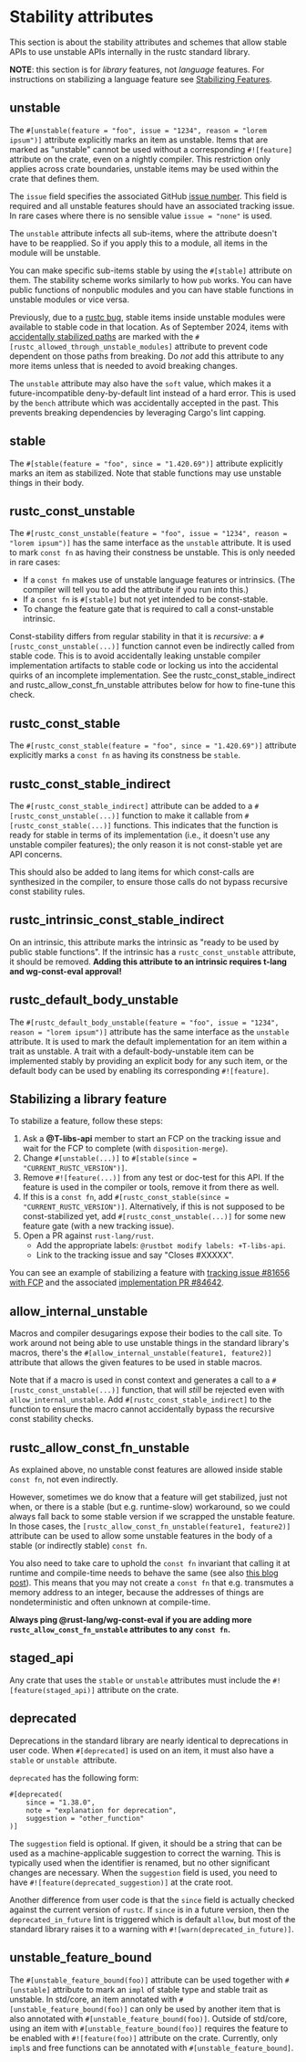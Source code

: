 # Stability attributes

This section is about the stability attributes and schemes that allow stable
APIs to use unstable APIs internally in the rustc standard library.

**NOTE**: this section is for *library* features, not *language* features. For instructions on
stabilizing a language feature see [Stabilizing Features](./stabilization_guide.md).

## unstable

The `#[unstable(feature = "foo", issue = "1234", reason = "lorem ipsum")]`
attribute explicitly marks an item as unstable. Items that are marked as
"unstable" cannot be used without a corresponding `#![feature]` attribute on
the crate, even on a nightly compiler. This restriction only applies across
crate boundaries, unstable items may be used within the crate that defines
them.

The `issue` field specifies the associated GitHub [issue number]. This field is
required and all unstable features should have an associated tracking issue. In
rare cases where there is no sensible value `issue = "none"` is used.

The `unstable` attribute infects all sub-items, where the attribute doesn't
have to be reapplied. So if you apply this to a module, all items in the module
will be unstable.

You can make specific sub-items stable by using the `#[stable]` attribute on
them. The stability scheme works similarly to how `pub` works. You can have
public functions of nonpublic modules and you can have stable functions in
unstable modules or vice versa.

Previously, due to a [rustc bug], stable items inside unstable modules were
available to stable code in that location.
As of <!-- date-check --> September 2024, items with [accidentally stabilized
paths] are marked with the `#[rustc_allowed_through_unstable_modules]` attribute
to prevent code dependent on those paths from breaking. Do *not* add this attribute
to any more items unless that is needed to avoid breaking changes.

The `unstable` attribute may also have the `soft` value, which makes it a
future-incompatible deny-by-default lint instead of a hard error. This is used
by the `bench` attribute which was accidentally accepted in the past. This
prevents breaking dependencies by leveraging Cargo's lint capping.

[issue number]: https://github.com/rust-lang/rust/issues
[rustc bug]: https://github.com/rust-lang/rust/issues/15702
[accidentally stabilized paths]: https://github.com/rust-lang/rust/issues/113387

## stable
The `#[stable(feature = "foo", since = "1.420.69")]` attribute explicitly
marks an item as stabilized. Note that stable functions may use unstable things in their body.

## rustc_const_unstable

The `#[rustc_const_unstable(feature = "foo", issue = "1234", reason = "lorem
ipsum")]` has the same interface as the `unstable` attribute. It is used to mark
`const fn` as having their constness be unstable. This is only needed in rare cases:
- If a `const fn` makes use of unstable language features or intrinsics.
  (The compiler will tell you to add the attribute if you run into this.)
- If a `const fn` is `#[stable]` but not yet intended to be const-stable.
- To change the feature gate that is required to call a const-unstable intrinsic.

Const-stability differs from regular stability in that it is *recursive*: a
`#[rustc_const_unstable(...)]` function cannot even be indirectly called from stable code. This is
to avoid accidentally leaking unstable compiler implementation artifacts to stable code or locking
us into the accidental quirks of an incomplete implementation. See the rustc_const_stable_indirect
and rustc_allow_const_fn_unstable attributes below for how to fine-tune this check.

## rustc_const_stable

The `#[rustc_const_stable(feature = "foo", since = "1.420.69")]` attribute explicitly marks
a `const fn` as having its constness be `stable`.

## rustc_const_stable_indirect

The `#[rustc_const_stable_indirect]` attribute can be added to a `#[rustc_const_unstable(...)]`
function to make it callable from `#[rustc_const_stable(...)]` functions. This indicates that the
function is ready for stable in terms of its implementation (i.e., it doesn't use any unstable
compiler features); the only reason it is not const-stable yet are API concerns.

This should also be added to lang items for which const-calls are synthesized in the compiler, to
ensure those calls do not bypass recursive const stability rules.

## rustc_intrinsic_const_stable_indirect

On an intrinsic, this attribute marks the intrinsic as "ready to be used by public stable functions".
If the intrinsic has a `rustc_const_unstable` attribute, it should be removed.
**Adding this attribute to an intrinsic requires t-lang and wg-const-eval approval!**

## rustc_default_body_unstable

The `#[rustc_default_body_unstable(feature = "foo", issue = "1234", reason =
"lorem ipsum")]` attribute has the same interface as the `unstable` attribute.
It is used to mark the default implementation for an item within a trait as
unstable.
A trait with a default-body-unstable item can be implemented stably by providing
an explicit body for any such item, or the default body can be used by enabling
its corresponding `#![feature]`.

## Stabilizing a library feature

To stabilize a feature, follow these steps:

1. Ask a **@T-libs-api** member to start an FCP on the tracking issue and wait for
   the FCP to complete (with `disposition-merge`).
2. Change `#[unstable(...)]` to `#[stable(since = "CURRENT_RUSTC_VERSION")]`.
3. Remove `#![feature(...)]` from any test or doc-test for this API. If the feature is used in the
   compiler or tools, remove it from there as well.
4. If this is a `const fn`, add `#[rustc_const_stable(since = "CURRENT_RUSTC_VERSION")]`.
   Alternatively, if this is not supposed to be const-stabilized yet,
   add `#[rustc_const_unstable(...)]` for some new feature gate (with a new tracking issue).
5. Open a PR against `rust-lang/rust`.
   - Add the appropriate labels: `@rustbot modify labels: +T-libs-api`.
   - Link to the tracking issue and say "Closes #XXXXX".

You can see an example of stabilizing a feature with
[tracking issue #81656 with FCP](https://github.com/rust-lang/rust/issues/81656)
and the associated
[implementation PR #84642](https://github.com/rust-lang/rust/pull/84642).

## allow_internal_unstable

Macros and compiler desugarings expose their bodies to the call
site. To work around not being able to use unstable things in the standard
library's macros, there's the `#[allow_internal_unstable(feature1, feature2)]`
attribute that allows the given features to be used in stable macros.

Note that if a macro is used in const context and generates a call to a
`#[rustc_const_unstable(...)]` function, that will *still* be rejected even with
`allow_internal_unstable`. Add `#[rustc_const_stable_indirect]` to the function to ensure the macro
cannot accidentally bypass the recursive const stability checks.

## rustc_allow_const_fn_unstable

As explained above, no unstable const features are allowed inside stable `const fn`, not even
indirectly.

However, sometimes we do know that a feature will get stabilized, just not when, or there is a
stable (but e.g. runtime-slow) workaround, so we could always fall back to some stable version if we
scrapped the unstable feature. In those cases, the `[rustc_allow_const_fn_unstable(feature1,
feature2)]` attribute can be used to allow some unstable features in the body of a stable (or
indirectly stable) `const fn`.

You also need to take care to uphold the `const fn` invariant that calling it at runtime and
compile-time needs to behave the same (see also [this blog post][blog]). This means that you
may not create a `const fn` that e.g. transmutes a memory address to an integer,
because the addresses of things are nondeterministic and often unknown at
compile-time.

**Always ping @rust-lang/wg-const-eval if you are adding more
`rustc_allow_const_fn_unstable` attributes to any `const fn`.**

## staged_api

Any crate that uses the `stable` or `unstable` attributes must include the
`#![feature(staged_api)]` attribute on the crate.

## deprecated

Deprecations in the standard library are nearly identical to deprecations in
user code. When `#[deprecated]` is used on an item, it must also have a `stable`
or `unstable `attribute.

`deprecated` has the following form:

```rust,ignore
#[deprecated(
    since = "1.38.0",
    note = "explanation for deprecation",
    suggestion = "other_function"
)]
```

The `suggestion` field is optional. If given, it should be a string that can be
used as a machine-applicable suggestion to correct the warning. This is
typically used when the identifier is renamed, but no other significant changes
are necessary. When the `suggestion` field is used, you need to have
`#![feature(deprecated_suggestion)]` at the crate root.

Another difference from user code is that the `since` field is actually checked
against the current version of `rustc`. If `since` is in a future version, then
the `deprecated_in_future` lint is triggered which is default `allow`, but most
of the standard library raises it to a warning with
`#![warn(deprecated_in_future)]`.

## unstable_feature_bound
The `#[unstable_feature_bound(foo)]` attribute can be used together with `#[unstable]` attribute to mark an `impl` of stable type and stable trait as unstable. In std/core, an item annotated with `#[unstable_feature_bound(foo)]` can only be used by another item that is also annotated with `#[unstable_feature_bound(foo)]`. Outside of std/core, using an item with `#[unstable_feature_bound(foo)]` requires the feature to be enabled with `#![feature(foo)]` attribute on the crate. Currently, only `impl`s and free functions can be annotated with `#[unstable_feature_bound]`.

[blog]: https://www.ralfj.de/blog/2018/07/19/const.html
